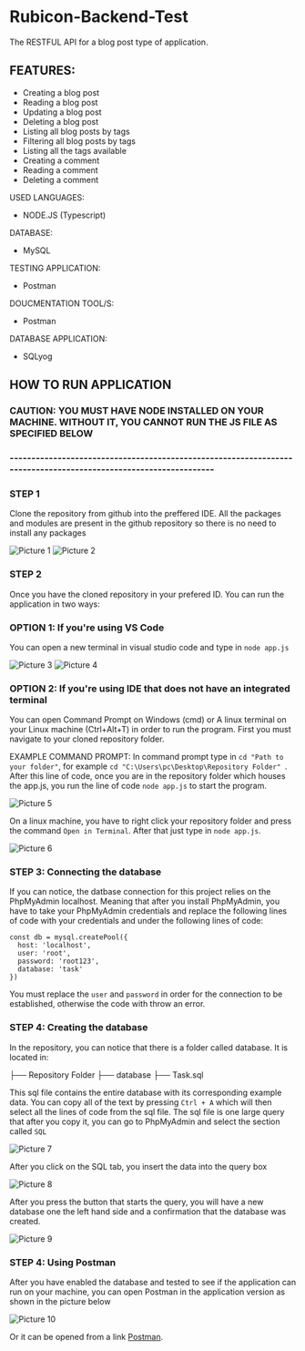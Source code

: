 # Rubicon-Backend-Test
The RESTFUL API for a blog post type of application.

## FEATURES:
- Creating a blog post
- Reading a blog post
- Updating a blog post
- Deleting a blog post
- Listing all blog posts by tags
- Filtering all blog posts by tags
- Listing all the tags available
- Creating a comment 
- Reading a comment
- Deleting a comment

USED LANGUAGES:
- NODE.JS (Typescript)

DATABASE:
- MySQL

TESTING APPLICATION:
- Postman

DOUCMENTATION TOOL/S:
- Postman

DATABASE APPLICATION:
- SQLyog

## HOW TO RUN APPLICATION

### CAUTION: YOU MUST HAVE NODE INSTALLED ON YOUR MACHINE. WITHOUT IT, YOU CANNOT RUN THE JS FILE AS SPECIFIED BELOW
### ----------------------------------------------------------------------------------------------------------------
### STEP 1

Clone the repository from github into the preffered IDE. All the packages and modules are present in the github repository so there is no need to install any packages

![Picture 1](https://user-images.githubusercontent.com/76923830/205899246-e063d210-4374-4810-820a-24aef862d9dd.JPG)
![Picture 2](https://user-images.githubusercontent.com/76923830/205899408-9ad180ab-51f7-4490-8556-aa22687e24e2.JPG)

### STEP 2

Once you have the cloned repository in your prefered ID. You can run the application in two ways:

### OPTION 1: If you're using VS Code

You can open a new terminal in visual studio code and type in ``` node app.js ```

![Picture 3](https://user-images.githubusercontent.com/76923830/205900803-d0be475f-b13a-4746-acbf-be6553f83457.png)
![Picture 4](https://user-images.githubusercontent.com/76923830/205900827-8f3a981f-43a9-44dc-b0af-4fee2d89f68c.JPG)

### OPTION 2: If you're using IDE that does not have an integrated terminal

You can open Command Prompt on Windows (cmd) or A linux terminal on your Linux machine (Ctrl+Alt+T) in order to run the program. First you must navigate to your cloned repository folder.

EXAMPLE COMMAND PROMPT: In command prompt type in ``` cd "Path to your folder" ```, for example ```cd "C:\Users\pc\Desktop\Repository Folder" ```. After this line of code, once you are in the repository folder which houses the app.js, you run the line of code ``` node app.js ``` to start the program.

![Picture 5](https://user-images.githubusercontent.com/76923830/205904425-bdf9cd78-af6a-4c23-b785-30bb3c591f55.JPG)

On a linux machine, you have to right click your repository folder and press the command ``` Open in Terminal ```. After that just type in ``` node app.js ```.

![Picture 6](https://user-images.githubusercontent.com/76923830/205904445-44082d90-3541-4e76-8900-a40ca653033d.png)

### STEP 3: Connecting the database

If you can notice, the datbase connection for this project relies on the PhpMyAdmin localhost. Meaning that after you install PhpMyAdmin, you have to take your PhpMyAdmin credentials and replace the following lines of code with your credentials and under the following lines of code:
```
const db = mysql.createPool({
  host: 'localhost',
  user: 'root',
  password: 'root123',
  database: 'task'
})

```
You must replace the ``` user ``` and ``` password ``` in order for the connection to be established, otherwise the code with throw an error.

### STEP 4: Creating the database

In the repository, you can notice that there is a folder called database. It is located in:

├── Repository Folder
    ├── database
        ├── Task.sql

This sql file contains the entire database with its corresponding example data. You can copy all of the text by pressing ``` Ctrl + A ``` which will then select all the lines of code from the sql file. The sql file is one large query that after you copy it, you can go to PhpMyAdmin and select the section called ``` SQL ```

![Picture 7](https://user-images.githubusercontent.com/76923830/205908927-a378d9cd-b270-4313-81b7-bb0e9ece4aad.JPG)

After you click on the SQL tab, you insert the data into the query box

![Picture 8](https://user-images.githubusercontent.com/76923830/205908931-ba132817-6996-4d89-9692-98a32430ef4a.JPG)

After you press the button that starts the query, you will have a new database one the left hand side and a confirmation that the database was created.

![Picture 9](https://user-images.githubusercontent.com/76923830/205908936-2e4e4e24-24eb-4f8f-9d87-fa872ba9b67c.JPG)

### STEP 4: Using Postman

After you have enabled the database and tested to see if the application can run on your machine, you can open Postman in the application version as shown in the picture below

![Picture 10](https://user-images.githubusercontent.com/76923830/205910324-d3951a11-8c92-456e-8b6c-971c2e62c959.JPG)

Or it can be opened from a link [Postman](https://postman.com).
